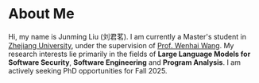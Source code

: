 # About Me

Hi, my name is Junming Liu (刘君茗). I am currently a Master's student in [Zhejiang University][Zhejiang University], under the supervision of [Prof. Wenhai Wang][Prof. Wenhai Wang]. 
My research interests lie primarily in the fields of **Large Language Models for Software Security**, **Software Engineering** and **Program Analysis**. I am actively seeking PhD opportunities for Fall 2025.

<!-- <span style="color: red;">I am looking for PhD positions!</span> -->

[Zhejiang University]: https://www.zju.edu.cn/
[Prof. Wenhai Wang]: https://person.zju.edu.cn/wangweihai
